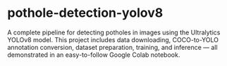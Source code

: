 # pothole-detection-yolov8
A complete pipeline for detecting potholes in images using the Ultralytics YOLOv8 model. This project includes data downloading, COCO-to-YOLO annotation conversion, dataset preparation, training, and inference — all demonstrated in an easy-to-follow Google Colab notebook.
